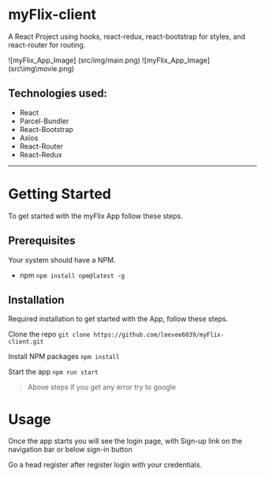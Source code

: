 # myFlix-client

A React Project using hooks, react-redux, react-bootstrap for styles, and react-router for routing.

![myFlix_App_Image] (src/img/main.png)
![myFlix_App_Image] (src\img\movie.png)

## Technologies used:

- React
- Parcel-Bundler
- React-Bootstrap
- Axios
- React-Router
- React-Redux

---

[comment]: <> (insert host site)

# Getting Started

To get started with the myFlix App follow these steps.

## Prerequisites

Your system should have a NPM.

- npm
  `npm install npm@latest -g`

## Installation

Required installation to get started with the App, follow these steps.

Clone the repo
`git clone https://github.com/leevee6039/myFlix-client.git`

Install NPM packages
`npm install`

Start the app
`npm run start`

> Above steps if you get any error try to google

# Usage

Once the app starts you will see the login page, with Sign-up link on the navigation bar or below sign-in button

Go a head register after register login with your credentials.
